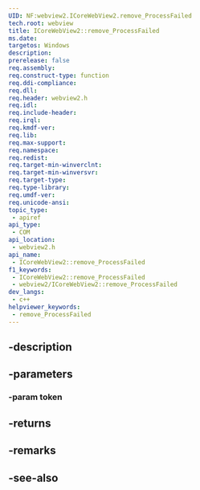 ```yaml
---
UID: NF:webview2.ICoreWebView2.remove_ProcessFailed
tech.root: webview
title: ICoreWebView2::remove_ProcessFailed
ms.date: 
targetos: Windows
description: 
prerelease: false
req.assembly: 
req.construct-type: function
req.ddi-compliance: 
req.dll: 
req.header: webview2.h
req.idl: 
req.include-header: 
req.irql: 
req.kmdf-ver: 
req.lib: 
req.max-support: 
req.namespace: 
req.redist: 
req.target-min-winverclnt: 
req.target-min-winversvr: 
req.target-type: 
req.type-library: 
req.umdf-ver: 
req.unicode-ansi: 
topic_type:
 - apiref
api_type:
 - COM
api_location:
 - webview2.h
api_name:
 - ICoreWebView2::remove_ProcessFailed
f1_keywords:
 - ICoreWebView2::remove_ProcessFailed
 - webview2/ICoreWebView2::remove_ProcessFailed
dev_langs:
 - c++
helpviewer_keywords:
 - remove_ProcessFailed
---
```


## -description

## -parameters

### -param token

## -returns

## -remarks

## -see-also

